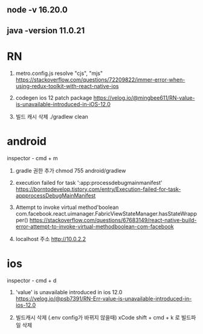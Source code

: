 ## node -v 16.20.0

## java -version 11.0.21

# RN

1. metro.config.js resolve "cjs", "mjs"
   https://stackoverflow.com/questions/72209822/immer-error-when-using-redux-toolkit-with-react-native-ios

2. codegen ios 12 patch package
   https://velog.io/@mingbee611/RN-value-is-unavailable-introduced-in-iOS-12.0

3. 빌드 캐시 삭제
   ./gradlew clean

# android

inspector - cmd + m

1. gradle 권한 추가
   chmod 755 android/gradlew

2. execution failed for task ':app:processdebugmainmanifest'
   https://borntodevelop.tistory.com/entry/Execution-failed-for-task-appprocessDebugMainManifest

3. Attempt to invoke virtual method'boolean com.facebook.react.uimanager.FabricViewStateManager.hasStateWrappper()
   https://stackoverflow.com/questions/67683149/react-native-build-error-attempt-to-invoke-virtual-methodboolean-com-facebook

4. localhost 주소 http://10.0.2.2

# ios

inspector - cmd + d

1. 'value' is unavailable introduced in ios 12.0
   https://velog.io/@psb7391/RN-Err-value-is-unavailable-introduced-in-ios-12.0

2. 빌드캐시 삭제 (.env config가 바뀌지 않을때)
   xCode shift + cmd + k 로 빌드파일 삭제
